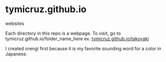 # tymicruz.github.io
websites

Each directory in this repo is a webpage. To visit, go to tymicruz.github.io/folder_name_here
ex. [tymicruz.github.io/takoyaki](tymicruz.github.io/takoyaki)

I created orengi first because it is my favorite sounding word for a color in Japanese. 